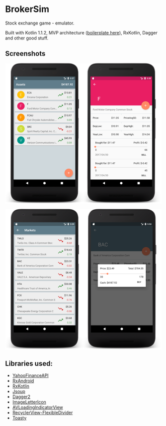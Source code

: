 # BrokerSim

Stock exchange game - emulator.

Built with Kotlin 1.1.2, MVP architecture ([boilerplate here][mvp]), RxKotlin, Dagger and other good stuff.

## Screenshots

![](https://raw.githubusercontent.com/GLodi/BrokerSim/master/gfx/Screen1.png)

![](https://raw.githubusercontent.com/GLodi/BrokerSim/master/gfx/Screen2.png)

## Libraries used:

 - [YahooFinanceAPI][yf]
 - [RxAndroid][rxandroid]
 - [RxKotlin][rxkotlin]
 - [Jsoup][jsoup]
 - [Dagger2][dagger]
 - [ImageLetterIcon][ili]
 - [AVLoadingIndicatorView][avliv]
 - [RecyclerView-FlexibleDivider][rv]
 - [Toasty][toasty]

[yf]: https://github.com/sstrickx/yahoofinance-api
[rxandroid]: https://github.com/ReactiveX/RxAndroid
[rxkotlin]: https://github.com/ReactiveX/RxKotlin
[jsoup]: https://jsoup.org
[dagger]: https://github.com/square/dagger
[ili]: https://github.com/akashandroid90/ImageLetterIcon
[avliv]: https://github.com/81813780/AVLoadingIndicatorView
[rv]: https://github.com/yqritc/RecyclerView-FlexibleDivider
[toasty]: https://github.com/GrenderG/Toasty
[mvp]: https://github.com/MindorksOpenSource/android-mvp-architecture
